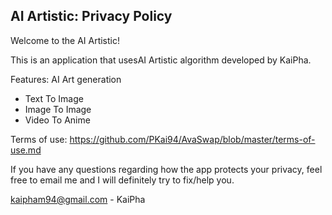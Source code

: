 ## AI Artistic: Privacy Policy

Welcome to the AI Artistic!

This is an application that usesAI Artistic algorithm developed by KaiPha.

Features: AI Art generation
- Text To Image
- Image To Image
- Video To Anime

Terms of use: https://github.com/PKai94/AvaSwap/blob/master/terms-of-use.md

If you have any questions regarding how the app protects your privacy, feel free to email me and I will definitely try to fix/help you.

kaipham94@gmail.com - KaiPha
